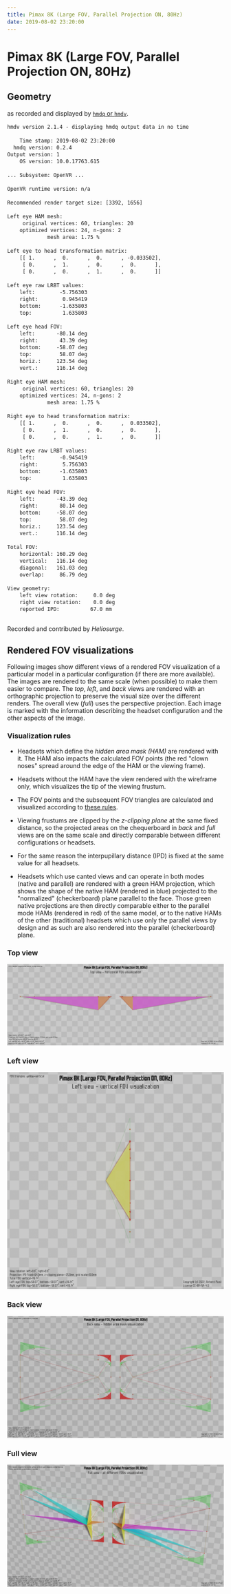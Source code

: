 ```yaml
---
title: Pimax 8K (Large FOV, Parallel Projection ON, 80Hz)
date: 2019-08-02 23:20:00
---
```

# Pimax 8K (Large FOV, Parallel Projection ON, 80Hz)

## Geometry

as recorded and displayed by [`hmdq` or `hmdv`](https://github.com/risa2000/hmdq).
```
hmdv version 2.1.4 - displaying hmdq output data in no time

    Time stamp: 2019-08-02 23:20:00
  hmdq version: 0.2.4
Output version: 1
    OS version: 10.0.17763.615

... Subsystem: OpenVR ...

OpenVR runtime version: n/a

Recommended render target size: [3392, 1656]

Left eye HAM mesh:
     original vertices: 60, triangles: 20
    optimized vertices: 24, n-gons: 2
             mesh area: 1.75 %

Left eye to head transformation matrix:
    [[ 1.      ,  0.      ,  0.      , -0.033502],
     [ 0.      ,  1.      ,  0.      ,  0.      ],
     [ 0.      ,  0.      ,  1.      ,  0.      ]]

Left eye raw LRBT values:
    left:        -5.756303
    right:        0.945419
    bottom:      -1.635803
    top:          1.635803

Left eye head FOV:
    left:       -80.14 deg
    right:       43.39 deg
    bottom:     -58.07 deg
    top:         58.07 deg
    horiz.:     123.54 deg
    vert.:      116.14 deg

Right eye HAM mesh:
     original vertices: 60, triangles: 20
    optimized vertices: 24, n-gons: 2
             mesh area: 1.75 %

Right eye to head transformation matrix:
    [[ 1.      ,  0.      ,  0.      ,  0.033502],
     [ 0.      ,  1.      ,  0.      ,  0.      ],
     [ 0.      ,  0.      ,  1.      ,  0.      ]]

Right eye raw LRBT values:
    left:        -0.945419
    right:        5.756303
    bottom:      -1.635803
    top:          1.635803

Right eye head FOV:
    left:       -43.39 deg
    right:       80.14 deg
    bottom:     -58.07 deg
    top:         58.07 deg
    horiz.:     123.54 deg
    vert.:      116.14 deg

Total FOV:
    horizontal: 160.29 deg
    vertical:   116.14 deg
    diagonal:   161.03 deg
    overlap:     86.79 deg

View geometry:
    left view rotation:     0.0 deg
    right view rotation:    0.0 deg
    reported IPD:          67.0 mm


```
Recorded and contributed by _Heliosurge_.

## Rendered FOV visualizations

Following images show different views of a rendered FOV visualization of a
particular model in a particular configuration (if there are more available).
The images are rendered to the same scale (when possible) to make them easier
to compare. The _top_, _left_, and _back_ views are rendered with an
orthographic projection to preserve the visual size over the different renders.
The overall view (_full_) uses the perspective projection. Each image is marked
with the information describing the headset configuration and the other aspects
of the image.

### Visualization rules

* Headsets which define the _hidden area mask (HAM)_ are rendered with it. The
  HAM also impacts the calculated FOV points (the red "clown noses" spread
  around the edge of the HAM or the viewing frame).

* Headsets without the HAM have the view rendered with the wireframe only, which
  visualizes the tip of the viewing frustum.

* The FOV points and the subsequent FOV triangles are calculated and visualized
  according to [these
  rules](https://risa2000.github.io/vrdocs/docs/hmd_fov_calculation).

* Viewing frustums are clipped by the _z-clipping plane_ at the same fixed
  distance, so the projected areas on the chequerboard in _back_ and _full_
  views are on the same scale and directly comparable between different
  configurations or headsets.

* For the same reason the interpupillary distance (IPD) is fixed at the same
  value for all headsets.

* Headsets which use canted views and can operate in both modes (native and
  parallel) are rendered with a green HAM projection, which shows the shape of
  the native HAM (rendered in blue) projected to the "normalized"
  (checkerboard) plane parallel to the face. Those green native projections are
  then directly comparable either to the parallel mode HAMs (rendered in red)
  of the same model, or to the native HAMs of the other (traditional) headsets
  which use only the parallel views by design and as such are also rendered
  into the parallel (checkerboard) plane.

### Top view
[![Pimax 8K (Large FOV, Parallel Projection ON, 80Hz) - top view](../images/Pimax8K_Large_PP_R80_top.dmx.png)](../images/Pimax8K_Large_PP_R80_top.dmx.png)

### Left view
[![Pimax 8K (Large FOV, Parallel Projection ON, 80Hz) - left view](../images/Pimax8K_Large_PP_R80_left.dmx.png)](../images/Pimax8K_Large_PP_R80_left.dmx.png)

### Back view
[![Pimax 8K (Large FOV, Parallel Projection ON, 80Hz) - back view](../images/Pimax8K_Large_PP_R80_back.dmx.png)](../images/Pimax8K_Large_PP_R80_back.dmx.png)

### Full view
[![Pimax 8K (Large FOV, Parallel Projection ON, 80Hz) - full view](../images/Pimax8K_Large_PP_R80_over.dmx.png)](../images/Pimax8K_Large_PP_R80_over.dmx.png)

